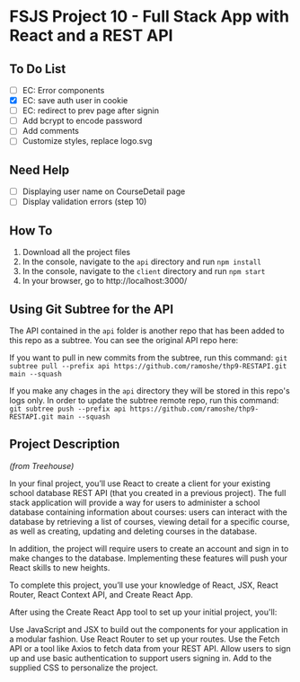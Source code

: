 # FSJS Project 10 - Full Stack App with React and a REST API

## To Do List
- [ ] EC: Error components
- [x] EC: save auth user in cookie
- [ ] EC: redirect to prev page after signin
- [ ] Add bcrypt to encode password
- [ ] Add comments
- [ ] Customize styles, replace logo.svg

## Need Help
- [ ] Displaying user name on CourseDetail page
- [ ] Display validation errors (step 10)

## How To
1. Download all the project files
2. In the console, navigate to the `api` directory and run `npm install`
3. In the console, navigate to the `client` directory and run `npm start`
4. In your browser, go to http://localhost:3000/

## Using Git Subtree for the API
The API contained in the `api` folder is another repo that has been added to this repo as a subtree.
You can see the original API repo here: 

If you want to pull in new commits from the subtree, run this command:
`git subtree pull --prefix api https://github.com/ramoshe/thp9-RESTAPI.git main --squash`

If you make any chages in the `api` directory they will be stored in this repo's logs only. In order to update the subtree remote repo, run this command:
`git subtree push --prefix api https://github.com/ramoshe/thp9-RESTAPI.git main --squash`

## Project Description
*(from Treehouse)*

In your final project, you’ll use React to create a client for your existing school database REST API (that you created in a previous project). The full stack application will provide a way for users to administer a school database containing information about courses: users can interact with the database by retrieving a list of courses, viewing detail for a specific course, as well as creating, updating and deleting courses in the database.

In addition, the project will require users to create an account and sign in to make changes to the database. Implementing these features will push your React skills to new heights.

To complete this project, you’ll use your knowledge of React, JSX, React Router, React Context API, and Create React App.

After using the Create React App tool to set up your initial project, you'll:

Use JavaScript and JSX to build out the components for your application in a modular fashion.
Use React Router to set up your routes.
Use the Fetch API or a tool like Axios to fetch data from your REST API.
Allow users to sign up and use basic authentication to support users signing in.
Add to the supplied CSS to personalize the project.
